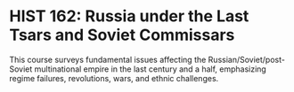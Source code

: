 # HIST 162: Russia under the Last Tsars and Soviet Commissars

This course surveys fundamental issues affecting the Russian/Soviet/post-Soviet multinational empire in the last century and a half, emphasizing regime failures, revolutions, wars, and ethnic challenges.